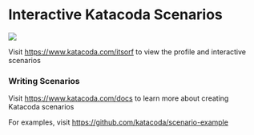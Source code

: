 # Interactive Katacoda Scenarios

[![](http://shields.katacoda.com/katacoda/itsorf/count.svg)](https://www.katacoda.com/itsorf "Get your profile on Katacoda.com")

Visit https://www.katacoda.com/itsorf to view the profile and interactive scenarios

### Writing Scenarios
Visit https://www.katacoda.com/docs to learn more about creating Katacoda scenarios

For examples, visit https://github.com/katacoda/scenario-example
